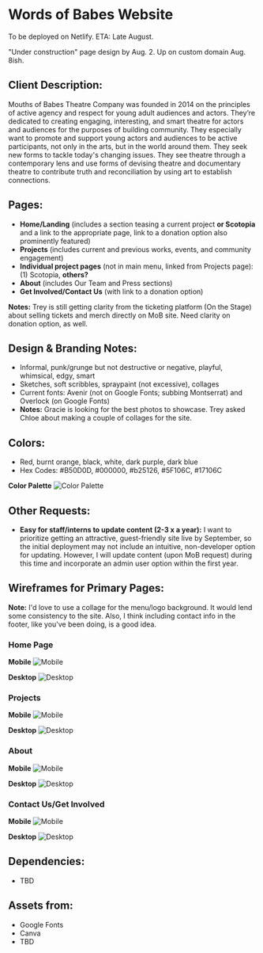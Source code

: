 # Words of Babes Website

To be deployed on Netlify. ETA: Late August.

"Under construction" page design by Aug. 2. Up on custom domain Aug. 8ish.

## Client Description:

Mouths of Babes Theatre Company was founded in 2014 on the principles of active agency and respect for young adult audiences and actors. They’re dedicated to creating engaging, interesting, and smart theatre for actors and audiences for the purposes of building community. They especially want to promote and support young actors and audiences to be active participants, not only in the arts, but in the world around them. They seek new forms to tackle today's changing issues. They see theatre through a contemporary lens and use forms of devising theatre and documentary theatre to contribute truth and reconciliation by using art to establish connections.

## Pages:

- **Home/Landing** (includes a section teasing a current project **or Scotopia** and a link to the appropriate page, link to a donation option also prominently featured)
- **Projects** (includes current and previous works, events, and community engagement)
- **Individual project pages** (not in main menu, linked from Projects page): (1) Scotopia, **others?**
- **About** (includes Our Team and Press sections)
- **Get Involved/Contact Us** (with link to a donation option)

**Notes:** Trey is still getting clarity from the ticketing platform (On the Stage) about selling tickets and merch directly on MoB site. Need clarity on donation option, as well.

## Design & Branding Notes:

- Informal, punk/grunge but not destructive or negative, playful, whimsical, edgy, smart
- Sketches, soft scribbles, spraypaint (not excessive), collages
- Current fonts: Avenir (not on Google Fonts; subbing Montserrat) and Overlock (on Google Fonts)
- **Notes:** Gracie is looking for the best photos to showcase. Trey asked Chloe about making a couple of collages for the site.

## Colors:

- Red, burnt orange, black, white, dark purple, dark blue
- Hex Codes: #B50D0D, #000000, #b25126, #5F106C, #17106C

**Color Palette**
![Color Palette](./public/images/colors.jpeg)

## Other Requests:

- **Easy for staff/interns to update content (2-3 x a year):** I want to prioritize getting an attractive, guest-friendly site live by September, so the initial deployment may not include an intuitive, non-developer option for updating. However, I will update content (upon MoB request) during this time and incorporate an admin user option within the first year.

## Wireframes for Primary Pages:

**Note:** I'd love to use a collage for the menu/logo background. It would lend some consistency to the site. Also, I think including contact info in the footer, like you've been doing, is a good idea.

### Home Page

**Mobile**
![Mobile](./public/images/home-mobile.jpeg)

**Desktop**
![Desktop](./public/images/home-desktop.png)

### Projects

**Mobile**
![Mobile](./public/images/projects-mobile.jpeg)

**Desktop**
![Desktop](./public/images/projects-desktop.jpeg)

### About

**Mobile**
![Mobile](./public/images/about-mobile.jpeg)

**Desktop**
![Desktop](./public/images/about-desktop.png)

### Contact Us/Get Involved

**Mobile**
![Mobile](./public/images/getinvolved-mobile.jpeg)

**Desktop**
![Desktop](./public/images/getinvolved-desktop.jpeg)

## Dependencies:

- TBD

## Assets from:

- Google Fonts
- Canva
- TBD

